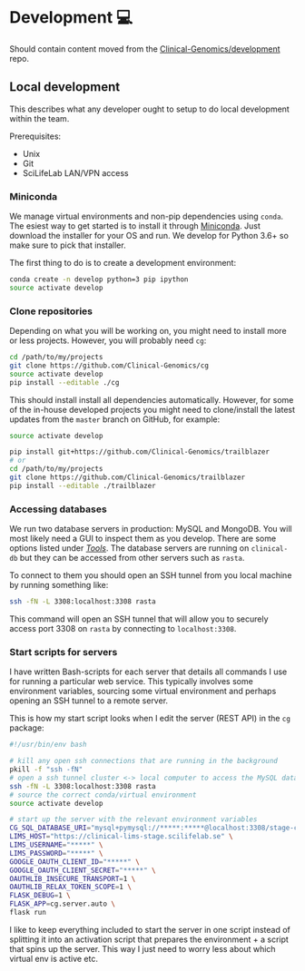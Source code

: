 # Development :computer:

Should contain content moved from the [Clinical-Genomics/development](https://github.com/Clinical-Genomics/development) repo.

## Local development

This describes what any developer ought to setup to do local development within the team.

Prerequisites:

- Unix
- Git
- SciLifeLab LAN/VPN access

### Miniconda

We manage virtual environments and non-pip dependencies using `conda`. The esiest way to get started is to install it through [Miniconda][miniconda]. Just download the installer for your OS and run. We develop for Python 3.6+ so make sure to pick that installer.

The first thing to do is to create a development environment:

```bash
conda create -n develop python=3 pip ipython
source activate develop
```

### Clone repositories

Depending on what you will be working on, you might need to install more or less projects. However, you will probably need `cg`:

```bash
cd /path/to/my/projects
git clone https://github.com/Clinical-Genomics/cg
source activate develop
pip install --editable ./cg
```

This should install install all dependencies automatically. However, for some of the in-house developed projects you might need to clone/install the latest updates from the `master` branch on GitHub, for example:

```bash
source activate develop

pip install git+https://github.com/Clinical-Genomics/trailblazer
# or
cd /path/to/my/projects
git clone https://github.com/Clinical-Genomics/trailblazer
pip install --editable ./trailblazer
```

### Accessing databases

We run two database servers in production: MySQL and MongoDB. You will most likely need a GUI to inspect them as you develop. There are some options listed under [_Tools_](#tools). The database servers are running on `clinical-db` but they can be accessed from other servers such as `rasta`.

To connect to them you should open an SSH tunnel from you local machine by running something like:

```bash
ssh -fN -L 3308:localhost:3308 rasta
```

This command will open an SSH tunnel that will allow you to securely access port 3308 on `rasta` by connecting to `localhost:3308`.

### Start scripts for servers

I have written Bash-scripts for each server that details all commands I use for running a particular web service. This typically involves some environment variables, sourcing some virtual environment and perhaps opening an SSH tunnel to a remote server.

This is how my start script looks when I edit the server (REST API) in the `cg` package:

```bash
#!/usr/bin/env bash

# kill any open ssh connections that are running in the background
pkill -f "ssh -fN"
# open a ssh tunnel cluster <-> local computer to access the MySQL database
ssh -fN -L 3308:localhost:3308 rasta
# source the correct conda/virtual environment
source activate develop

# start up the server with the relevant environment variables
CG_SQL_DATABASE_URI="mysql+pymysql://*****:*****@localhost:3308/stage-cg" \
LIMS_HOST="https://clinical-lims-stage.scilifelab.se" \
LIMS_USERNAME="*****" \
LIMS_PASSWORD="*****" \
GOOGLE_OAUTH_CLIENT_ID="*****" \
GOOGLE_OAUTH_CLIENT_SECRET="*****" \
OAUTHLIB_INSECURE_TRANSPORT=1 \
OAUTHLIB_RELAX_TOKEN_SCOPE=1 \
FLASK_DEBUG=1 \
FLASK_APP=cg.server.auto \
flask run
```

I like to keep everything included to start the server in one script instead of splitting it into an activation script that prepares the environment + a script that spins up the server. This way I just need to worry less about which virtual env is active etc.

[autoenv]: https://github.com/kennethreitz/autoenv
[miniconda]: https://conda.io/miniconda.html

